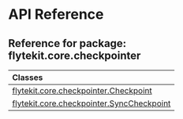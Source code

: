 # API Reference

## Reference for package: flytekit.core.checkpointer

| Classes  |
| :------------- |
| [flytekit.core.checkpointer.Checkpoint](flytekit_core_checkpointer_checkpoint) |
| [flytekit.core.checkpointer.SyncCheckpoint](flytekit_core_checkpointer_synccheckpoint) |
